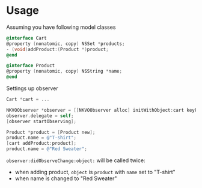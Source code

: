# Usage

Assuming you have following model classes

```objective-c
@interface Cart
@property (nonatomic, copy) NSSet *products;
- (void)addProduct:(Product *)product;
@end

@interface Product
@property (nonatomic, copy) NSString *name;
@end
```

Settings up observer

```objective-c
Cart *cart = ...

NKVOObserver *observer = [[NKVOObserver alloc] initWithObject:cart keyPathes:@[ @"products", @"name" ]]
observer.delegate = self;
[observer startObserving];

Product *product = [Product new];
product.name = @"T-shirt";
[cart addProduct:product];
product.name = @"Red Sweater";
```

`observer:didObserveChange:object:` will be called twice:

* when adding product, `object` is `product` with `name` set to "T-shirt"
* when name is changed to "Red Sweater"
